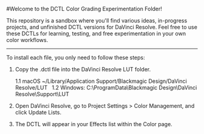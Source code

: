 #Welcome to the DCTL Color Grading Experimentation Folder!

This repository is a sandbox where you'll find various ideas, in-progress projects, and unfinished DCTL versions for DaVinci Resolve. Feel free to use these DCTLs for learning, testing, and free experimentation in your own color workflows.
_______________

To install each file, you only need to follow these steps:

  1. Copy the .dctl file into the DaVinci Resolve LUT folder.

      1.1 macOS  ~/Library/Application Support/Blackmagic Design/DaVinci Resolve/LUT &nbsp;
      1.2 Windows:  C:\ProgramData\Blackmagic Design\DaVinci Resolve\Support\LUT

  2. Open DaVinci Resolve, go to Project Settings > Color Management, and click Update Lists.
  3. The DCTL will appear in your Effects list within the Color page.

